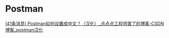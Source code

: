 # Postman

[(41条消息) Postman如何设置成中文？（汉化）_点点点工程师罢了的博客-CSDN博客_postman汉化](https://blog.csdn.net/cattle09/article/details/125449541)